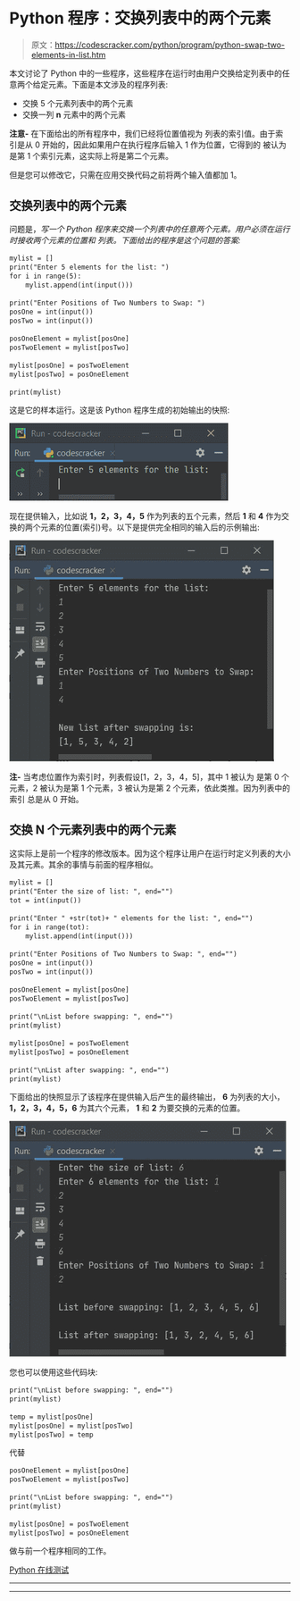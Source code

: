 # Python 程序：交换列表中的两个元素

> 原文：<https://codescracker.com/python/program/python-swap-two-elements-in-list.htm>

本文讨论了 Python 中的一些程序，这些程序在运行时由用户交换给定列表中的任意两个给定元素。下面是本文涉及的程序列表:

*   交换 5 个元素列表中的两个元素
*   交换一列 **n** 元素中的两个元素

**注意-** 在下面给出的所有程序中，我们已经将位置值视为 列表的索引值。由于索引是从 0 开始的，因此如果用户在执行程序后输入 1 作为位置，它得到的 被认为是第 1 个索引元素，这实际上将是第二个元素。

但是您可以修改它，只需在应用交换代码之前将两个输入值都加 1。

## 交换列表中的两个元素

问题是，*写一个 Python 程序来交换一个列表中的任意两个元素。用户必须在运行时接收两个元素的位置和 列表。下面给出的程序是这个问题的答案:*

```
mylist = []
print("Enter 5 elements for the list: ")
for i in range(5):
    mylist.append(int(input()))

print("Enter Positions of Two Numbers to Swap: ")
posOne = int(input())
posTwo = int(input())

posOneElement = mylist[posOne]
posTwoElement = mylist[posTwo]

mylist[posOne] = posTwoElement
mylist[posTwo] = posOneElement

print(mylist)
```

这是它的样本运行。这是该 Python 程序生成的初始输出的快照:

![python swap two elements in list](img/1bd8965495beeb48f66ce5816efcaf35.png)

现在提供输入，比如说 **1，2，3，4，5** 作为列表的五个元素，然后 **1** 和 **4** 作为交换的两个元素的位置(索引)号。以下是提供完全相同的输入后的示例输出:

![swap two elements in list python](img/9e871d22148a089d81384f293784b506.png)

**注-** 当考虑位置作为索引时，列表假设[1，2，3，4，5]，其中 1 被认为 是第 0 个元素，2 被认为是第 1 个元素，3 被认为是第 2 个元素，依此类推。因为列表中的索引 总是从 0 开始。

## 交换 N 个元素列表中的两个元素

这实际上是前一个程序的修改版本。因为这个程序让用户在运行时定义列表的大小及其元素。其余的事情与前面的程序相似。

```
mylist = []
print("Enter the size of list: ", end="")
tot = int(input())

print("Enter " +str(tot)+ " elements for the list: ", end="")
for i in range(tot):
    mylist.append(int(input()))

print("Enter Positions of Two Numbers to Swap: ", end="")
posOne = int(input())
posTwo = int(input())

posOneElement = mylist[posOne]
posTwoElement = mylist[posTwo]

print("\nList before swapping: ", end="")
print(mylist)

mylist[posOne] = posTwoElement
mylist[posTwo] = posOneElement

print("\nList after swapping: ", end="")
print(mylist)
```

下面给出的快照显示了该程序在提供输入后产生的最终输出， **6** 为列表的大小， **1，2，3，4，5，6** 为其六个元素， **1** 和 **2** 为要交换的元素的位置。

![swap any two numbers in list python](img/df97f458764954d364715c17c842916b.png)

您也可以使用这些代码块:

```
print("\nList before swapping: ", end="")
print(mylist)

temp = mylist[posOne]
mylist[posOne] = mylist[posTwo]
mylist[posTwo] = temp
```

代替

```
posOneElement = mylist[posOne]
posTwoElement = mylist[posTwo]

print("\nList before swapping: ", end="")
print(mylist)

mylist[posOne] = posTwoElement
mylist[posTwo] = posOneElement
```

做与前一个程序相同的工作。

[Python 在线测试](/exam/showtest.php?subid=10)

* * *

* * *
